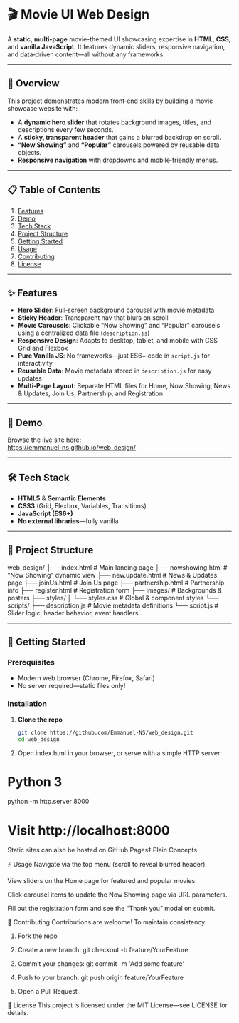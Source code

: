 # 🎬 Movie UI Web Design

A **static**, **multi‑page** movie-themed UI showcasing expertise in **HTML**, **CSS**, and **vanilla JavaScript**. It features dynamic sliders, responsive navigation, and data‑driven content—all without any frameworks.

---

## 📖 Overview

This project demonstrates modern front‑end skills by building a movie showcase website with:

- A **dynamic hero slider** that rotates background images, titles, and descriptions every few seconds.   
- A **sticky, transparent header** that gains a blurred backdrop on scroll.   
- **“Now Showing”** and **“Popular”** carousels powered by reusable data objects.   
- **Responsive navigation** with dropdowns and mobile‑friendly menus.   


---

## 📋 Table of Contents

1. [Features](#features)  
2. [Demo](#demo)  
3. [Tech Stack](#tech-stack)  
4. [Project Structure](#project-structure)  
5. [Getting Started](#getting-started)  
6. [Usage](#usage)  
7. [Contributing](#contributing)  
8. [License](#license)  

---

## ✨ Features

- **Hero Slider**: Full‑screen background carousel with movie metadata   
- **Sticky Header**: Transparent nav that blurs on scroll   
- **Movie Carousels**: Clickable “Now Showing” and “Popular” carousels using a centralized data file (`description.js`)   
- **Responsive Design**: Adapts to desktop, tablet, and mobile with CSS Grid and Flexbox   
- **Pure Vanilla JS**: No frameworks—just ES6+ code in `script.js` for interactivity   
- **Reusable Data**: Movie metadata stored in `description.js` for easy updates   
- **Multi‑Page Layout**: Separate HTML files for Home, Now Showing, News & Updates, Join Us, Partnership, and Registration  

---

## 🔗 Demo

Browse the live site here:  
https://emmanuel-ns.github.io/web_design/

---

## 🛠 Tech Stack

- **HTML5** & **Semantic Elements**  
- **CSS3** (Grid, Flexbox, Variables, Transitions)  
- **JavaScript (ES6+)**  
- **No external libraries**—fully vanilla   

---

## 📂 Project Structure

web_design/ ├── index.html # Main landing page ├── nowshowing.html # “Now Showing” dynamic view ├── new.update.html # News & Updates page ├── joinUs.html # Join Us page ├── partnership.html # Partnership info ├── register.html # Registration form ├── images/ # Backgrounds & posters ├── styles/ │ └── styles.css # Global & component styles └── scripts/ ├── description.js # Movie metadata definitions └── script.js # Slider logic, header behavior, event handlers


---

## 🚀 Getting Started

### Prerequisites

- Modern web browser (Chrome, Firefox, Safari)  
- No server required—static files only!  

### Installation

1. **Clone the repo**  
   ```bash
   git clone https://github.com/Emmanuel-NS/web_design.git
   cd web_design

2. Open index.html in your browser, or serve with a simple HTTP server:

# Python 3
python -m http.server 8000
# Visit http://localhost:8000
Static sites can also be hosted on GitHub Pages‡ 
Plain Concepts

⚡ Usage
Navigate via the top menu (scroll to reveal blurred header).

View sliders on the Home page for featured and popular movies.

Click carousel items to update the Now Showing page via URL parameters.

Fill out the registration form and see the “Thank you” modal on submit.

🤝 Contributing
Contributions are welcome! To maintain consistency:

1. Fork the repo

2. Create a new branch: git checkout -b feature/YourFeature

3. Commit your changes: git commit -m 'Add some feature'

4. Push to your branch: git push origin feature/YourFeature

5. Open a Pull Request


📄 License
This project is licensed under the MIT License—see LICENSE for details.
